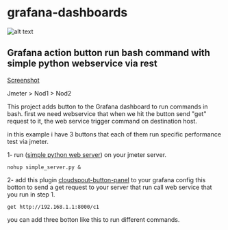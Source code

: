 # grafana-dashboards

![alt text]([http://url/to/img.png](https://github.com/mehrdad2000/grafana-dashboards/blob/098fbcf9c13cb2c82a9f3eba54852852f182325a/PerformanceTestJmeter/grafana-dashboard-button.jpg))


## Grafana action button run bash command with simple python webservice via rest

[Screenshot](https://github.com/mehrdad2000/grafana-dashboards/assets/26499665/924261db-123d-4751-ba52-334818fa05f9)

Jmeter > Nod1 > Nod2

This project adds button to the Grafana dashboard to run commands in bash.
first we need webservice that when we hit the button send "get" request to it, the web service trigger command on destination host.

in this example i have 3 buttons that each of them run specific performance test via jmeter.

1- run ([simple python web server](https://github.com/mehrdad2000/grafana-dashboards/blob/52111b8b725b6a4694a89e7c1bd0060a046d7406/PerformanceTestJmeter/simple_server.py)) on your jmeter server.
```
nohup simple_server.py &
```
2- add this plugin [cloudspout-button-panel](https://grafana.com/grafana/plugins/cloudspout-button-panel) to your grafana 
config this botton to send a get request to your server that run call web service that you run in step 1.
```
get http://192.168.1.1:8000/c1
```
you can add three botton like this to run different commands.


